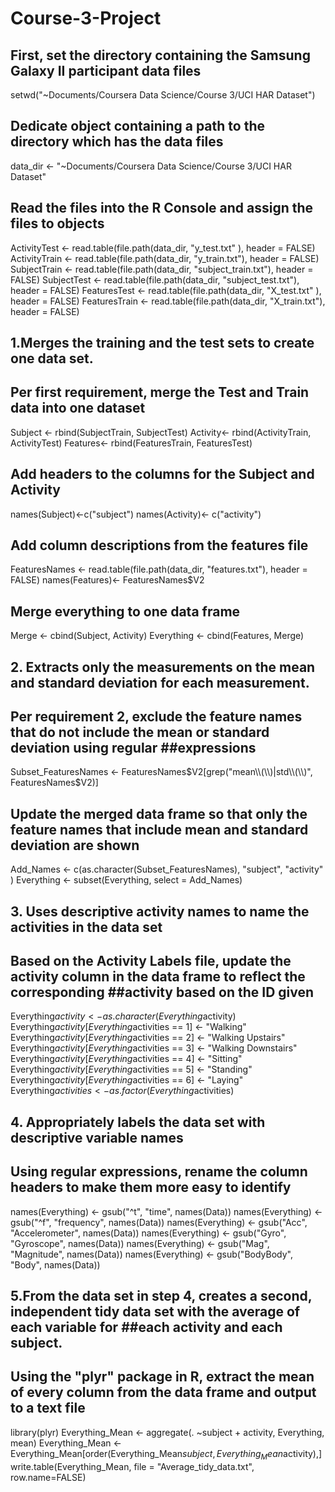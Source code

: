 # Course-3-Project
## First, set the directory containing the Samsung Galaxy II participant data files
setwd("~Documents/Coursera Data Science/Course 3/UCI HAR Dataset")

## Dedicate object containing a path to the directory which has the data files
data_dir <- "~Documents/Coursera Data Science/Course 3/UCI HAR Dataset"

## Read the files into the R Console and assign the files to objects
ActivityTest  <- read.table(file.path(data_dir, "y_test.txt" ), header = FALSE)
ActivityTrain <- read.table(file.path(data_dir, "y_train.txt"), header = FALSE)
SubjectTrain <- read.table(file.path(data_dir, "subject_train.txt"), header = FALSE)
SubjectTest  <- read.table(file.path(data_dir, "subject_test.txt"), header = FALSE)
FeaturesTest  <- read.table(file.path(data_dir, "X_test.txt" ), header = FALSE)
FeaturesTrain <- read.table(file.path(data_dir, "X_train.txt"), header = FALSE)

## 1.Merges the training and the test sets to create one data set.
## Per first requirement, merge the Test and Train data into one dataset
Subject <- rbind(SubjectTrain, SubjectTest)
Activity<- rbind(ActivityTrain, ActivityTest)
Features<- rbind(FeaturesTrain, FeaturesTest)

## Add headers to the columns for the Subject and Activity 
names(Subject)<-c("subject")
names(Activity)<- c("activity")

## Add column descriptions from the features file
FeaturesNames <- read.table(file.path(data_dir, "features.txt"), header = FALSE)
names(Features)<- FeaturesNames$V2

## Merge everything to one data frame
Merge <- cbind(Subject, Activity)
Everything <- cbind(Features, Merge)

## 2. Extracts only the measurements on the mean and standard deviation for each measurement.
## Per requirement 2, exclude the feature names that do not include the mean or standard deviation using regular ##expressions
Subset_FeaturesNames <- FeaturesNames$V2[grep("mean\\(\\)|std\\(\\)", FeaturesNames$V2)]

## Update the merged data frame so that only the feature names that include mean and standard deviation are shown
Add_Names <- c(as.character(Subset_FeaturesNames), "subject", "activity" )
Everything <- subset(Everything, select = Add_Names)

## 3. Uses descriptive activity names to name the activities in the data set
## Based on the Activity Labels file, update the activity column in the data frame to reflect the corresponding ##activity based on the ID given
Everything$activity <- as.character(Everything$activity)
Everything$activity[Everything$activities == 1] <- "Walking"
Everything$activity[Everything$activities == 2] <- "Walking Upstairs"
Everything$activity[Everything$activities == 3] <- "Walking Downstairs"
Everything$activity[Everything$activities == 4] <- "Sitting"
Everything$activity[Everything$activities == 5] <- "Standing"
Everything$activity[Everything$activities == 6] <- "Laying"
Everything$activities <- as.factor(Everything$activities)

## 4. Appropriately labels the data set with descriptive variable names
## Using regular expressions, rename the column headers to make them more easy to identify
names(Everything) <- gsub("^t", "time", names(Data))
names(Everything) <- gsub("^f", "frequency", names(Data))
names(Everything) <- gsub("Acc", "Accelerometer", names(Data))
names(Everything) <- gsub("Gyro", "Gyroscope", names(Data))
names(Everything) <- gsub("Mag", "Magnitude", names(Data))
names(Everything) <- gsub("BodyBody", "Body", names(Data))

## 5.From the data set in step 4, creates a second, independent tidy data set with the average of each variable for ##each activity and each subject.
## Using the "plyr" package in R, extract the mean of every column from the data frame and output to a text file
library(plyr)
Everything_Mean <- aggregate(. ~subject + activity, Everything, mean)
Everything_Mean <- Everything_Mean[order(Everything_Mean$subject, Everything_Mean$activity),]
write.table(Everything_Mean, file = "Average_tidy_data.txt", row.name=FALSE)
